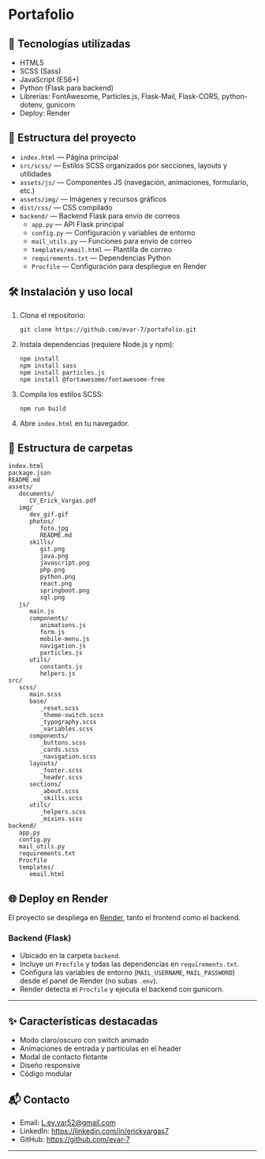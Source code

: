 # Portafolio 

## 🚀 Tecnologías utilizadas
- HTML5
- SCSS (Sass)
- JavaScript (ES6+)
- Python (Flask para backend)
- Librerías: FontAwesome, Particles.js, Flask-Mail, Flask-CORS, python-dotenv, gunicorn
- Deploy: Render

## 📁 Estructura del proyecto
- `index.html` — Página principal
- `src/scss/` — Estilos SCSS organizados por secciones, layouts y utilidades
- `assets/js/` — Componentes JS (navegación, animaciones, formulario, etc.)
- `assets/img/` — Imágenes y recursos gráficos
- `dist/css/` — CSS compilado
- `backend/` — Backend Flask para envío de correos
   - `app.py` — API Flask principal
   - `config.py` — Configuración y variables de entorno
   - `mail_utils.py` — Funciones para envío de correo
   - `templates/email.html` — Plantilla de correo
   - `requirements.txt` — Dependencias Python
   - `Procfile` — Configuración para despliegue en Render

## 🛠️ Instalación y uso local
1. Clona el repositorio:
   ```
   git clone https://github.com/evar-7/portafolio.git
   ```
2. Instala dependencias (requiere Node.js y npm):
   ```
   npm install
   npm install sass
   npm install particles.js
   npm install @fortawesome/fontawesome-free
   ```
3. Compila los estilos SCSS:
   ```
   npm run build
   ```
4. Abre `index.html` en tu navegador.

## 📁 Estructura de carpetas

```text
index.html
package.json
README.md
assets/
   documents/
      CV_Erick_Vargas.pdf
   img/
      dev_gif.gif
      photos/
         foto.jpg
         README.md
      skills/
         git.png
         java.png
         javascript.png
         php.png
         python.png
         react.png
         springboot.png
         sql.png
   js/
      main.js
      components/
         animations.js
         form.js
         mobile-menu.js
         navigation.js
         particles.js
      utils/
         constants.js
         helpers.js
src/
   scss/
      main.scss
      base/
         _reset.scss
         _theme-switch.scss
         _typography.scss
         _variables.scss
      components/
         _buttons.scss
         _cards.scss
         _navigation.scss
      layouts/
         _footer.scss
         _header.scss
      sections/
         _about.scss
         _skills.scss
      utils/
         _helpers.scss
         _mixins.scss
backend/
   app.py
   config.py
   mail_utils.py
   requirements.txt
   Procfile
   templates/
      email.html
```

## 🌐 Deploy en Render
El proyecto se despliega en [Render](https://render.com/), tanto el frontend como el backend.

### Backend (Flask)
- Ubicado en la carpeta `backend`.
- Incluye un `Procfile` y todas las dependencias en `requirements.txt`.
- Configura las variables de entorno (`MAIL_USERNAME`, `MAIL_PASSWORD`) desde el panel de Render (no subas `.env`).
- Render detecta el `Procfile` y ejecuta el backend con gunicorn.

---

## ✨ Características destacadas
- Modo claro/oscuro con switch animado
- Animaciones de entrada y partículas en el header
- Modal de contacto flotante
- Diseño responsive
- Código modular

## 📬 Contacto
- Email: L.ev.var52@gmail.com
- LinkedIn: https://linkedin.com/in/erickvargas7
- GitHub: https://github.com/evar-7

---